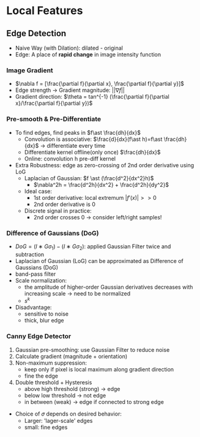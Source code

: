 # Local Features

## Edge Detection
+ Naive Way (with Dilation): dilated - original
+ Edge: A place of **rapid change** in image intensity function

### Image Gradient
+ $\nabla f = [\frac{\partial f}{\partial x}, \frac{\partial f}{\partial y}]$
+ Edge strength → Gradient magnitude: $||\nabla f||$
+ Gradient direction: $\theta = tan^{-1} (\frac{\partial f}{\partial x}/\frac{\partial f}{\partial y})$

### Pre-smooth & Pre-Differentiate
+ To find edges, find peaks in $f\ast \frac{dh}{dx}$
  + Convolution is associative: $\frac{d}{dx}(f\ast h)=f\ast \frac{dh}{dx}$ -> differentiate every time
  + Differentiate kernel offline(only once) $\frac{dh}{dx}$
  + Online: convolution h pre-diff kernel
+ Extra Robustness: edge as zero-crossing of 2nd order derivative using LoG
  + Laplacian of Gaussian: $f \ast (\frac{d^2}{dx^2}h)$
    + $\nabla^2h = \frac{d^2h}{dx^2} + \frac{d^2h}{dy^2}$
  + Ideal case: 
    + 1st order derivative: local extremum $|f'(x)| >> 0$
    + 2nd order derivative is 0
  + Discrete signal in practice:
    + 2nd order crosses 0 → consider left/right samples!

### Difference of Gaussians (DoG)
+ $DoG=(I∗Gσ_1​​)−(I∗Gσ_2​​)$: applied Gaussian Filter twice and subtraction
+ Laplacian of Gaussian (LoG) can be approximated as Difference of Gaussians (DoG)
+ band-pass filter
+ Scale normalization:
  + the amplitude of higher-order Gaussian derivatives decreases with increasing scale ->  need to be normalized
  + $s^k$
+ Disadvantage:
  + sensitive to noise
  + thick, blur edge
### Canny Edge Detector
1. Gaussian pre-smoothing: use Gaussian Filter to reduce noise
2. Calculate gradient (magnitude + orientation)
3. Non-maximum suppression: 
   + keep only if pixel is local maximum along gradient direction
   + fine the edge
4. Double threshold + Hysteresis
   + above high threshold (strong) -> edge
   + below low threshold -> not edge
   + in between (weak) -> edge if connected to strong edge
+ Choice of 𝜎 depends on desired behavior:
  + Larger: 'lager-scale' edges
  + small: fine edges